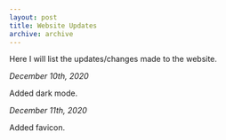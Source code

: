 ```yaml
---
layout: post
title: Website Updates
archive: archive
---
```


Here I will list the updates/changes made to the website.

*December 10th, 2020*

Added dark mode.

*December 11th, 2020*

Added favicon.